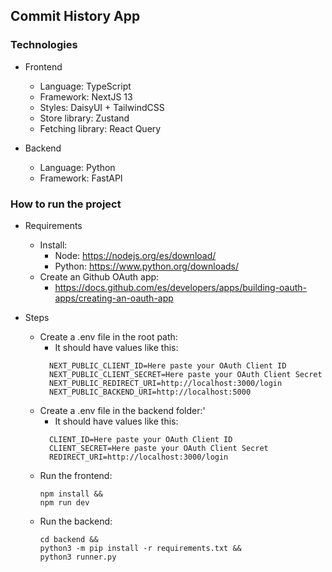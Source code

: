 ## Commit History App

### Technologies

- Frontend
    - Language: TypeScript
    - Framework: NextJS 13
    - Styles: DaisyUI + TailwindCSS
    - Store library: Zustand
    - Fetching library: React Query
    
- Backend
    - Language: Python
    - Framework: FastAPI
    
### How to run the project

- Requirements
    - Install:
      - Node: https://nodejs.org/es/download/
      - Python: https://www.python.org/downloads/
    - Create an Github OAuth app:
      - https://docs.github.com/es/developers/apps/building-oauth-apps/creating-an-oauth-app

- Steps
    - Create a .env file in the root path:
      - It should have values like this:
      ```
        NEXT_PUBLIC_CLIENT_ID=Here paste your OAuth Client ID
        NEXT_PUBLIC_CLIENT_SECRET=Here paste your OAuth Client Secret
        NEXT_PUBLIC_REDIRECT_URI=http://localhost:3000/login
        NEXT_PUBLIC_BACKEND_URI=http://localhost:5000
      ```
    - Create a .env file in the backend folder:'
      - It should have values like this:
      ```
        CLIENT_ID=Here paste your OAuth Client ID
        CLIENT_SECRET=Here paste your OAuth Client Secret
        REDIRECT_URI=http://localhost:3000/login
      ```
    - Run the frontend: 
      ```
      npm install &&
      npm run dev
      ```
    - Run the backend: 
      ```
      cd backend &&
      python3 -m pip install -r requirements.txt &&
      python3 runner.py
      ```
